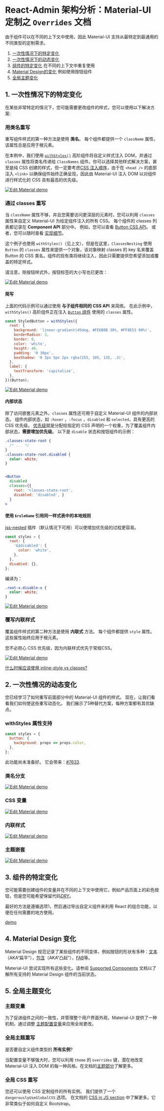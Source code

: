 # React-Admin 架构分析：Material-UI 定制之 `Overrides` 文档

<p class="description">由于组件可以在不同的上下文中使用，因此 Material-UI 支持从最特定到最通用的不同类型的定制需求。</p>

1. [一次性情况下的特定变化](#1-一次性情况下的特定变化)
1. [一次性情况下的动态变化](#2-一次性情况的动态变化)
1. [组件的特定变化](#3-组件的特定变化) 在不同的上下文中重复使用
1. [Material Design的变化](#4-Material-Design-变化) 例如使用按钮组件
1. [全局主题变化](#5-全局主题变化)

## 1. 一次性情况下的特定变化

在某些非常特定的情况下，您可能需要更改组件的样式，您可以使用以下解决方案:

### 用类名重写

重写组件样式的第一种方法是使用 **类名**。
每个组件都提供一个 `className` 属性，该属性总是应用于根元素。

在本例中，我们使用 [`withStyles()`](https://material-ui.com/customization/css-in-js/#withstyles-styles-options-higher-order-component) 高阶组件将自定义样式注入 DOM，并通过 `classes` 属性将类名传递给 `ClassNames` 组件。你可以选择其他样式解决方案，甚至是纯 CSS 创建的样式，但一定要考虑[CSS 注入顺序](https://material-ui.com/customization/css-in-js/#css-injection-order)，由于在 `<head />` 的底部注入 `<link>` 以确保组件始终正确呈现，因此由 Material-UI 注入 DOM 以对组件进行样式化的 CSS 具有最高的优先级。

[![Edit Material demo](https://codesandbox.io/static/img/play-codesandbox.svg)](https://codesandbox.io/s/m4o52vn0kp)

### 通过 classes 重写

当 `className` 属性不够，并且您需要访问更深层的元素时，您可以利用 `classes` 属性来自定义 Material-UI 为给定组件注入的所有 CSS。
每个组件的 classes 列表都记录在 **Component API** 部分中。
例如，您可以查看 [Button CSS API](https://material-ui.com/api/button#css-api)。
或者，您可以随时查看 [实现细节](https://github.com/mui-org/material-ui/blob/master/packages/material-ui/src/Button/Button.js)。

这个例子也使用 `withStyles()`（见上文），但是在这里，`ClassesNesting` 使用 `Button` 的 `classes` 属性来提供一个对象，该对象映射 classes 的 key 名来覆盖 Button 的 CSS 类名。组件的现有类将继续注入，因此只需要提供您希望添加或覆盖的特定样式。

请注意，除按钮样式外，按钮标签的大小写也已更改：

[![Edit Material demo](https://codesandbox.io/static/img/play-codesandbox.svg)](https://codesandbox.io/s/4w6px2nrq4)

#### 简写

上面的代码示例可以通过使用 **与子组件相同的 CSS API** 来简练。
在此示例中，`withStyles()` 高阶组件正在注入 [`Button` 组件](https://material-ui.com/api/button#css-api) 使用的 `classes` 属性。

```jsx
const StyledButton = withStyles({
  root: {
    background: 'linear-gradient(45deg, #FE6B8B 30%, #FF8E53 90%)',
    borderRadius: 3,
    border: 0,
    color: 'white',
    height: 48,
    padding: '0 30px',
    boxShadow: '0 3px 5px 2px rgba(255, 105, 135, .3)',
  },
  label: {
    textTransform: 'capitalize',
  },
})(Button);
```

[![Edit Material demo](https://codesandbox.io/static/img/play-codesandbox.svg)](https://codesandbox.io/s/vq9jxq7qx5)

#### 内部状态

除了访问嵌套元素之外，`classes` 属性还可用于自定义 Material-UI 组件的内部状态。
组件内部状态，如 `:hover` ，`:focus` ，`disabled` 和 `selected`，具有更高的 CSS 优先级。
[优先级](https://developer.mozilla.org/en-US/docs/Web/CSS/Specificity)就是分配给指定的 CSS 声明的一个权重，为了覆盖组件内部状态，**需要增加优先级**。
以下是 `disable` 状态和按钮组件的示例：

```css
.classes-state-root {
  /* ... */
}
.classes-state-root.disabled {
  color: white;
}
```

```jsx

<Button
  disabled
  classes={{
    root: 'classes-state-root',
    disabled: 'disabled', }
  }
>

```

#### 使用 `$ruleName` 引用同一样式表中的本地规则

[jss-nested](https://github.com/cssinjs/jss-nested) 插件（默认情况下可用）可以使增加优先级的过程更容易。

```js
const styles = {
  root: {
    '&$disabled': {
      color: 'white',
    },
  },
  disabled: {},
};
```

编译为：

```css
.root-x.disable-x {
  color: white;
}
```

[![Edit Material demo](https://codesandbox.io/static/img/play-codesandbox.svg)](https://codesandbox.io/s/1z31z7rolj)

### 覆写内联样式

覆盖组件样式的第二种方法是使用 **内联式** 方法。
每个组件都提供 `style` 属性。
这些属性始终应用于根元素。

您不必担心 CSS 优先级，因为内联样式优先于常规CSS。

[![Edit Material demo](https://codesandbox.io/static/img/play-codesandbox.svg)](https://codesandbox.io/s/6n2q5ro783)

[什么时候应该使用 inline-style vs classes?](https://material-ui.com/getting-started/faq#when-should-i-use-inline-style-vs-classes-)

## 2. 一次性情况的动态变化

您已经学习了如何重写前面部分中的 Material-UI 组件的样式。
现在，让我们看看我们如何使这些重写动态化。
我们展示了5种替代方案，每种方案都有其优缺点。

### withStyles 属性支持

```jsx
const styles = {
  button: {
    background: props => props.color,
  },
};
```

此功能尚未准备好。
它会带来：[#7633](https://github.com/mui-org/material-ui/issues/7633).

### 类名分支

[![Edit Material demo](https://codesandbox.io/static/img/play-codesandbox.svg)](https://codesandbox.io/s/1wv7w31r97)

### CSS 变量

[![Edit Material demo](https://codesandbox.io/static/img/play-codesandbox.svg)](https://codesandbox.io/s/j4vxywjz5y)

### 内联样式

[![Edit Material demo](https://codesandbox.io/static/img/play-codesandbox.svg)](https://codesandbox.io/s/m4popw7rzy)

### 主题嵌套

[![Edit Material demo](https://codesandbox.io/static/img/play-codesandbox.svg)](https://codesandbox.io/s/z63j0wjny4)

## 3. 组件的特定变化

您可能需要创建组件的变量并在不同的上下文中使用它，例如产品页面上的彩色按钮，但是您可能希望保留代码[*DRY*](https://en.wikipedia.org/wiki/Don%27t_repeat_yourself)。

最好的方法是遵循选项1，然后通过导出自定义组件来利用 React 的组合功能，以便在任何需要的地方使用。

[demo](https://github.com/mui-org/material-ui/blob/master/docs/src/pages/customization/overrides/Component.js)

## 4. Material Design 变化

Material Design 规范记录了某些组件的不同变体，例如按钮的形状有多种：[文本](https://material.io/design/components/buttons.html#text-button)（AKA“扁平”），[包含](https://material.io/design/components/buttons.html#contained-button)（AKA“凸起”），[FAB](https://material.io/design/components/buttons-floating-action-button.html)等。

Material-UI 尝试实现所有这些变化。请参阅 [Supported Components](https://material-ui.com/getting-started/supported-components) 文档以了解所有支持的 Material Design 组件的当前状态。

## 5. 全局主题变化

### 主题变量

为了促进组件之间的一致性，并管理整个用户界面外观，Material-UI 提供了一种机制，通过调整 [主题配置变量](https://material-ui.com/customization/themes#theme-configuration-variables)来应用全局更改。

### 全局主题重写

是否要自定义组件类型的 **所有实例**?

当配置变量不够强大时，您可以利用 `theme` 的 `overrides` 键，潜在地改变 Material-UI 注入 DOM 的每一种风格。在文档的[主题部分](https://material-ui.com/customization/themes#customizing-all-instances-of-a-component-type)了解更多。

### 全局 CSS 重写

您还可以使用 CSS 定制组件的所有实例。
我们提供了一个 `dangerouslyUseGlobalCSS` 选项。
在文档的 [CSS in JS section](https://material-ui.com/customization/css-in-js#global-css) 中了解更多。它非常类似于如何自定义 Bootstrap。